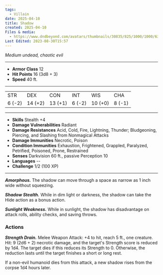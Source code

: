 ```yaml
---
tags:
  - Villain
date: 2025-04-10
title: Shadow
created: 2025-04-10
Files & media:
  - https://www.dndbeyond.com/avatars/thumbnails/30835/825/1000/1000/638063922274815873.png
Last Edited: 2023-08-30T15:57
---
```

_Medium undead, chaotic evil_

---

- **Armor Class** 12
- **Hit Points** 16 (3d8 + 3)
- **Speed** 40 ft.

---

|        |         |         |        |         |        |
| ------ | ------- | ------- | ------ | ------- | ------ |
| STR    | DEX     | CON     | INT    | WIS     | CHA    |
| 6 (-2) | 14 (+2) | 13 (+1) | 6 (-2) | 10 (+0) | 8 (-1) |

---

- **Skills** Stealth +4
- **Damage Vulnerabilities** Radiant
- **Damage Resistances** Acid, Cold, Fire, Lightning, Thunder; Bludgeoning, Piercing, and Slashing from Nonmagical Attacks
- **Damage Immunities** Necrotic, Poison
- **Condition Immunities** Exhaustion, Frightened, Grappled, Paralyzed, Petrified, Poisoned, Prone, Restrained
- **Senses** Darkvision 60 ft., passive Perception 10
- **Languages** --
- **Challenge** 1/2 (100 XP)

---

_**Amorphous.**_ The shadow can move through a space as narrow as 1 inch wide without squeezing.

_**Shadow Stealth.**_ While in dim light or darkness, the shadow can take the Hide action as a bonus action.

_**Sunlight Weakness.**_ While in sunlight, the shadow has disadvantage on attack rolls, ability checks, and saving throws.

### Actions

_**Strength Drain.**_ Melee Weapon Attack: +4 to hit, reach 5 ft., one creature. Hit: 9 (2d6 + 2) necrotic damage, and the target's Strength score is reduced by 1d4. The target dies if this reduces its Strength to 0. Otherwise, the reduction lasts until the target finishes a short or long rest.

If a non-evil humanoid dies from this attack, a new shadow rises from the corpse 1d4 hours later.